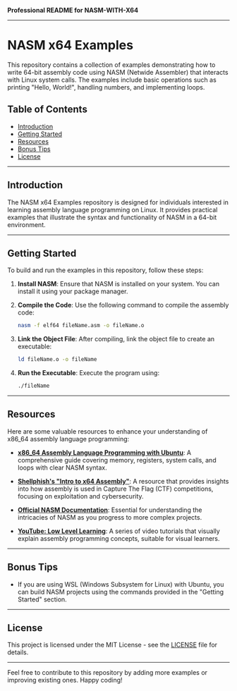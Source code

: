 **Professional README for NASM-WITH-X64**

---

# NASM x64 Examples

This repository contains a collection of examples demonstrating how to write 64-bit assembly code using NASM (Netwide Assembler) that interacts with Linux system calls. The examples include basic operations such as printing "Hello, World!", handling numbers, and implementing loops.

## Table of Contents

- [Introduction](#introduction)
- [Getting Started](#getting-started)
- [Resources](#resources)
- [Bonus Tips](#bonus-tips)
- [License](#license)

---

## Introduction

The NASM x64 Examples repository is designed for individuals interested in learning assembly language programming on Linux. It provides practical examples that illustrate the syntax and functionality of NASM in a 64-bit environment.

---

## Getting Started

To build and run the examples in this repository, follow these steps:

1. **Install NASM**: Ensure that NASM is installed on your system. You can install it using your package manager.

2. **Compile the Code**: Use the following command to compile the assembly code:
   ```bash
   nasm -f elf64 fileName.asm -o fileName.o
   ```

3. **Link the Object File**: After compiling, link the object file to create an executable:
   ```bash
   ld fileName.o -o fileName
   ```

4. **Run the Executable**: Execute the program using:
   ```bash
   ./fileName
   ```

---

## Resources

Here are some valuable resources to enhance your understanding of x86_64 assembly language programming:

- **[x86_64 Assembly Language Programming with Ubuntu](https://example.com)**: A comprehensive guide covering memory, registers, system calls, and loops with clear NASM syntax.
  
- **[Shellphish's "Intro to x64 Assembly"](https://example.com)**: A resource that provides insights into how assembly is used in Capture The Flag (CTF) competitions, focusing on exploitation and cybersecurity.

- **[Official NASM Documentation](https://nasm.us/)**: Essential for understanding the intricacies of NASM as you progress to more complex projects.

- **[YouTube: Low Level Learning](https://example.com)**: A series of video tutorials that visually explain assembly programming concepts, suitable for visual learners.

---

## Bonus Tips

- If you are using WSL (Windows Subsystem for Linux) with Ubuntu, you can build NASM projects using the commands provided in the "Getting Started" section.

---

## License

This project is licensed under the MIT License - see the [LICENSE](LICENSE) file for details.

---

Feel free to contribute to this repository by adding more examples or improving existing ones. Happy coding!
